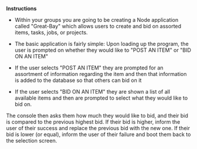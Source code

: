 **Instructions**

* Within your groups you are going to be creating a Node application called "Great-Bay" which allows users to create and bid on assorted items, tasks, jobs, or projects.

* The basic application is fairly simple: Upon loading up the program, the user is prompted on whether they would like to "POST AN ITEM" or "BID ON AN ITEM"

* If the user selects "POST AN ITEM" they are prompted for an assortment of information regarding the item and then that information is added to the database so that others can bid on it

* If the user selects "BID ON AN ITEM" they are shown a list of all available items and then are prompted to select what they would like to bid on. 

The console then asks them how much they would like to bid, and their bid is compared to the previous highest bid. If their bid is higher, inform the user of their success and replace the previous bid with the new one. If their bid is lower (or equal), inform the user of their failure and boot them back to the selection screen.

<!-- * Once your group has put together the basic application, it's time to test your collective skills on some additional functionality, or "addons". Remember to take into consideration the amount of time you have been given when choosing what addons you would like to tackle.

* Create a sign up and login system that prompts users for a username and password upon loading up the app. **Do not worry about setting up a truly secure database if you choose to tackle this addon. Just worry about building working sign up and login features.**

* Create a system on the "POST AN ITEM" which allows users to look at the auctions they have created. On this screen they can add new auctions, modify previous auctions, or close bidding on an auction.

* Create a system which allows users to view all of the auctions of which they are the leading bidder.

* Create a third option on the main screen which allows administrators to modify the database as they see fit.

* Create visually appealing tables. This means making dynamic console code and it is a lot harder than it might seem at first so do not think this one is so simple.

* Create a search function that allows users to look through the database of available auctions to find those that share the specified keyword or username.

* Get creative! There are a lot of addons to this app which you could create so feel free to work with your group to come up with something not listed above! -->
    
